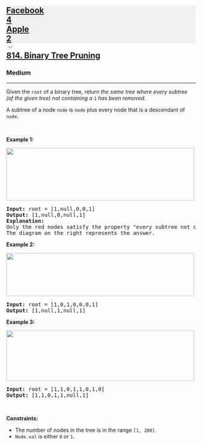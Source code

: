 <h2><a href="https://leetcode.com/problems/binary-tree-pruning/"><div id="big-omega-company-tags"><div id="big-omega-topbar"><div class="companyTagsContainer" style="overflow-x: scroll; flex-wrap: nowrap;"><div class="companyTagsContainer--tag" style="background-color: rgba(0, 10, 32, 0.05);"><div>Facebook</div><div class="companyTagsContainer--tagOccurence">4</div></div><div class="companyTagsContainer--tag" style="background-color: rgba(0, 10, 32, 0.05);"><div>Apple</div><div class="companyTagsContainer--tagOccurence">2</div></div></div><div class="companyTagsContainer--chevron"><div><svg version="1.1" id="icon" xmlns="http://www.w3.org/2000/svg" xmlns:xlink="http://www.w3.org/1999/xlink" x="0px" y="0px" viewBox="0 0 32 32" fill="#4087F1" xml:space="preserve" style="width: 20px;"><polygon points="16,22 6,12 7.4,10.6 16,19.2 24.6,10.6 26,12 "></polygon><rect id="_x3C_Transparent_Rectangle_x3E_" class="st0" fill="none" width="32" height="32"></rect></svg></div></div></div></div>814. Binary Tree Pruning</a></h2><h3>Medium</h3><hr><div><p>Given the <code>root</code> of a binary tree, return <em>the same tree where every subtree (of the given tree) not containing a </em><code>1</code><em> has been removed</em>.</p>

<p>A subtree of a node <code>node</code> is <code>node</code> plus every node that is a descendant of <code>node</code>.</p>

<p>&nbsp;</p>
<p><strong class="example">Example 1:</strong></p>
<img alt="" src="https://s3-lc-upload.s3.amazonaws.com/uploads/2018/04/06/1028_2.png" style="width: 500px; height: 140px;">
<pre><strong>Input:</strong> root = [1,null,0,0,1]
<strong>Output:</strong> [1,null,0,null,1]
<strong>Explanation:</strong> 
Only the red nodes satisfy the property "every subtree not containing a 1".
The diagram on the right represents the answer.
</pre>

<p><strong class="example">Example 2:</strong></p>
<img alt="" src="https://s3-lc-upload.s3.amazonaws.com/uploads/2018/04/06/1028_1.png" style="width: 500px; height: 115px;">
<pre><strong>Input:</strong> root = [1,0,1,0,0,0,1]
<strong>Output:</strong> [1,null,1,null,1]
</pre>

<p><strong class="example">Example 3:</strong></p>
<img alt="" src="https://s3-lc-upload.s3.amazonaws.com/uploads/2018/04/05/1028.png" style="width: 500px; height: 134px;">
<pre><strong>Input:</strong> root = [1,1,0,1,1,0,1,0]
<strong>Output:</strong> [1,1,0,1,1,null,1]
</pre>

<p>&nbsp;</p>
<p><strong>Constraints:</strong></p>

<ul>
	<li>The number of nodes in the tree is in the range <code>[1, 200]</code>.</li>
	<li><code>Node.val</code> is either <code>0</code> or <code>1</code>.</li>
</ul>
</div>